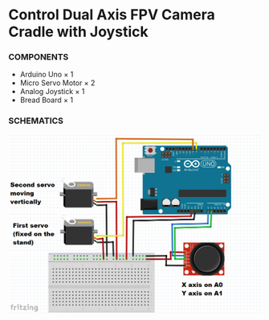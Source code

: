 # Control Dual Axis FPV Camera Cradle with Joystick

### COMPONENTS

* Arduino Uno × 1
* Micro Servo Motor × 2
* Analog Joystick × 1
* Bread Board × 1

### SCHEMATICS

<img src="circuit.png" />
